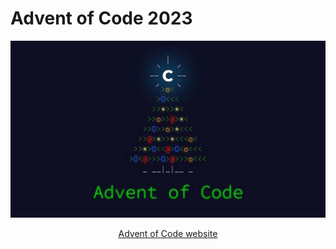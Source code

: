 # Advent of Code 2023

![advent of code christmas tree](https://github.com/szymonkaube/advent-of-code-2023/blob/master/advent_of_code.jpg?raw=true)

<p align="center">
    <a href="https://adventofcode.com/">Advent of Code website</a>
</p>

